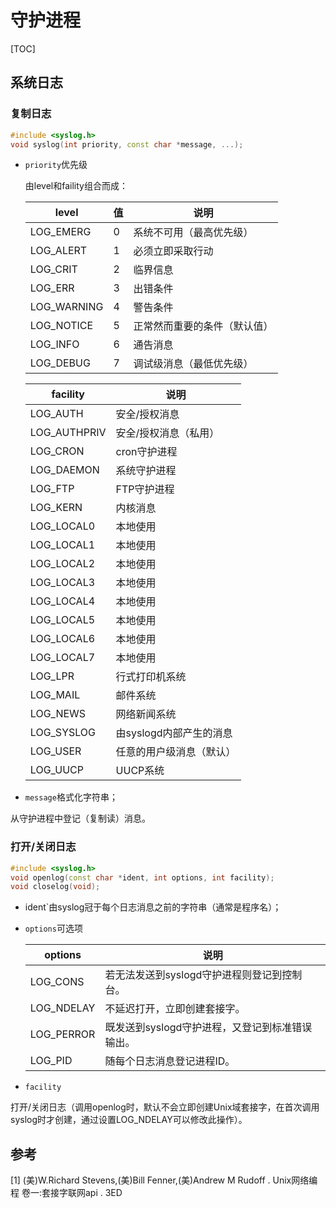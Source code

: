 # 守护进程

[TOC]



## 系统日志

### 复制日志

```c++
#include <syslog.h>
void syslog(int priority, const char *message, ...);
```

- `priority`优先级

  由level和faility组合而成：

  | level       | 值   | 说明                         |
  | ----------- | ---- | ---------------------------- |
  | LOG_EMERG   | 0    | 系统不可用（最高优先级）     |
  | LOG_ALERT   | 1    | 必须立即采取行动             |
  | LOG_CRIT    | 2    | 临界信息                     |
  | LOG_ERR     | 3    | 出错条件                     |
  | LOG_WARNING | 4    | 警告条件                     |
  | LOG_NOTICE  | 5    | 正常然而重要的条件（默认值） |
  | LOG_INFO    | 6    | 通告消息                     |
  | LOG_DEBUG   | 7    | 调试级消息（最低优先级）     |

  | facility     | 说明                     |
  | ------------ | ------------------------ |
  | LOG_AUTH     | 安全/授权消息            |
  | LOG_AUTHPRIV | 安全/授权消息（私用）    |
  | LOG_CRON     | cron守护进程             |
  | LOG_DAEMON   | 系统守护进程             |
  | LOG_FTP      | FTP守护进程              |
  | LOG_KERN     | 内核消息                 |
  | LOG_LOCAL0   | 本地使用                 |
  | LOG_LOCAL1   | 本地使用                 |
  | LOG_LOCAL2   | 本地使用                 |
  | LOG_LOCAL3   | 本地使用                 |
  | LOG_LOCAL4   | 本地使用                 |
  | LOG_LOCAL5   | 本地使用                 |
  | LOG_LOCAL6   | 本地使用                 |
  | LOG_LOCAL7   | 本地使用                 |
  | LOG_LPR      | 行式打印机系统           |
  | LOG_MAIL     | 邮件系统                 |
  | LOG_NEWS     | 网络新闻系统             |
  | LOG_SYSLOG   | 由syslogd内部产生的消息  |
  | LOG_USER     | 任意的用户级消息（默认） |
  | LOG_UUCP     | UUCP系统                 |

- `message`格式化字符串；

从守护进程中登记（复制读）消息。

### 打开/关闭日志

```c++
#include <syslog.h>
void openlog(const char *ident, int options, int facility);
void closelog(void);
```

- ident`由syslog冠于每个日志消息之前的字符串（通常是程序名）；

- `options`可选项

  | options    | 说明                                            |
  | ---------- | ----------------------------------------------- |
  | LOG_CONS   | 若无法发送到syslogd守护进程则登记到控制台。     |
  | LOG_NDELAY | 不延迟打开，立即创建套接字。                    |
  | LOG_PERROR | 既发送到syslogd守护进程，又登记到标准错误输出。 |
  | LOG_PID    | 随每个日志消息登记进程ID。                      |

- `facility`

打开/关闭日志（调用openlog时，默认不会立即创建Unix域套接字，在首次调用syslog时才创建，通过设置LOG_NDELAY可以修改此操作）。



## 参考

[1] (美)W.Richard Stevens,(美)Bill Fenner,(美)Andrew M Rudoff . Unix网络编程 卷一:套接字联网api . 3ED
